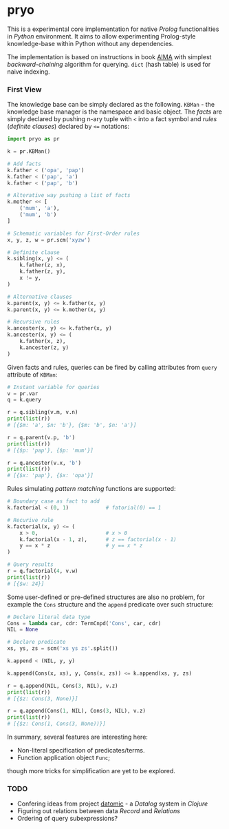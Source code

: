 pryo
=====

This is a experimental core implementation for native *Prolog* functionalities in *Python* environment. It aims to allow experimenting Prolog-style knowledge-base within Python without any dependencies.

The implementation is based on instructions in book [AIMA](http://aima.cs.berkeley.edu/) with simplest *backward-chaining* algorithm for querying. `dict` (hash table) is used for naive indexing.

### First View

The knowledge base can be simply declared as the following. `KBMan` - the knowledge base manager is the namespace and basic object. The *facts* are simply declared by pushing n-ary tuple with `<` into a fact symbol and *rules* (*definite clauses*) declared by `<=` notations:

``` python
import pryo as pr

k = pr.KBMan()

# Add facts
k.father < ('opa', 'pap')
k.father < ('pap', 'a')
k.father < ('pap', 'b')

# Alterative way pushing a list of facts
k.mother << [
    ('mum', 'a'),
    ('mum', 'b')
]

# Schematic variables for First-Order rules
x, y, z, w = pr.scm('xyzw')

# Definite clause
k.sibling(x, y) <= (
    k.father(z, x),
    k.father(z, y),
    x != y,
)

# Alternative clauses
k.parent(x, y) <= k.father(x, y)
k.parent(x, y) <= k.mother(x, y)

# Recursive rules
k.ancester(x, y) <= k.father(x, y)
k.ancester(x, y) <= (
    k.father(x, z),
    k.ancester(z, y)
)

```

Given facts and rules, queries can be fired by calling attributes from `query` attribute of `KBMan`:

``` python
# Instant variable for queries
v = pr.var
q = k.query

r = q.sibling(v.m, v.n)
print(list(r))
# [{$m: 'a', $n: 'b'}, {$m: 'b', $n: 'a'}]

r = q.parent(v.p, 'b')
print(list(r))
# [{$p: 'pap'}, {$p: 'mum'}]

r = q.ancester(v.x, 'b')
print(list(r))
# [{$x: 'pap'}, {$x: 'opa'}]

```

Rules simulating *pattern matching* functions are supported:

``` python
# Boundary case as fact to add
k.factorial < (0, 1)            # fatorial(0) == 1

# Recurive rule
k.factorial(x, y) <= (
    x > 0,                      # x > 0
    k.factorial(x - 1, z),      # z == factorial(x - 1)
    y == x * z                  # y == x * z
)

# Query results
r = q.factorial(4, v.w)
print(list(r))
# [{$w: 24}]
```

Some user-defined or pre-defined structures are also no problem, for example the `Cons` structure and the `append` predicate over such structure:
``` python
# Declare literal data type
Cons = lambda car, cdr: TermCnpd('Cons', car, cdr)
NIL = None

# Declare predicate
xs, ys, zs = scm('xs ys zs'.split())

k.append < (NIL, y, y)

k.append(Cons(x, xs), y, Cons(x, zs)) <= k.append(xs, y, zs)

r = q.append(NIL, Cons(3, NIL), v.z)
print(list(r))
# [{$z: Cons(3, None)}]

r = q.append(Cons(1, NIL), Cons(3, NIL), v.z)
print(list(r))
# [{$z: Cons(1, Cons(3, None))}]
```


In summary, several features are interesting here:

+ Non-literal specification of predicates/terms.
+ Function application object `Func`;

though more tricks for simplification are yet to be explored.


### TODO

+ Confering ideas from project [datomic](http://www.datomic.com/) - a *Datalog* system in *Clojure*
+ Figuring out relations between data *Record* and *Relations*
+ Ordering of query subexpressions?
